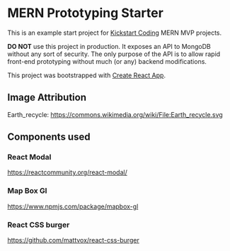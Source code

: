 
# MERN Prototyping Starter

This is an example start project for [Kickstart
Coding](http://kickstartcoding.com/) MERN MVP projects.

**DO NOT** use this project in production. It exposes an API to MongoDB without
any sort of security. The only purpose of the API is to allow rapid front-end
prototyping without much (or any) backend modifications.

This project was bootstrapped with [Create React App](https://github.com/facebook/create-react-app).

## Image Attribution

Earth_recycle: https://commons.wikimedia.org/wiki/File:Earth_recycle.svg


## Components used

### React Modal
  https://reactcommunity.org/react-modal/

### Map Box Gl
  https://www.npmjs.com/package/mapbox-gl

### React CSS burger
https://github.com/mattvox/react-css-burger
